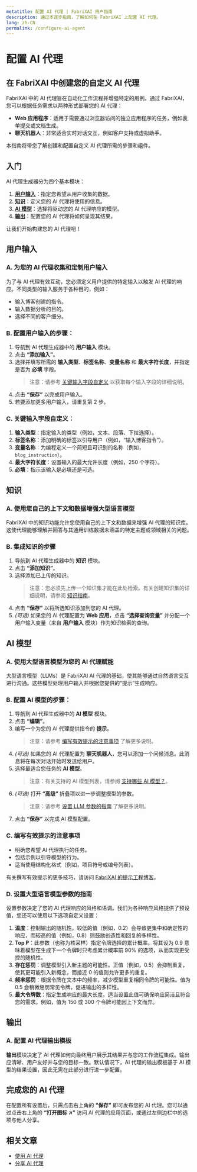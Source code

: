 ```yaml
---
metatitle: 配置 AI 代理 | FabriXAI 用户指南
description: 通过本逐步指南，了解如何在 FabriXAI 上配置 AI 代理。
lang: zh-CN
permalink: /configure-ai-agent
---
```


# 配置 AI 代理

## 在 FabriXAI 中创建您的自定义 AI 代理

FabriXAI 中的 AI 代理旨在自动化工作流程并增强特定的用例。通过 FabriXAI，您可以根据任务需求以两种形式部署您的 AI 代理：

- **Web 应用程序**：适用于需要通过浏览器访问的独立应用程序的任务，例如表单提交或文档生成。
- **聊天机器人**：非常适合实时对话交互，例如客户支持或虚拟助手。

本指南将带您了解创建和配置自定义 AI 代理所需的步骤和组件。

## 入门

AI 代理生成器分为四个基本模块：

1. **[用户输入](/zh-cn/configure-ai-agent/#用户输入)**：指定您希望从用户收集的数据。
2. **[知识](/zh-cn/configure-ai-agent/#知识)**：定义您的 AI 代理将使用的信息。
3. **[AI 模型](/zh-cn/configure-ai-agent/#ai-模型)**：选择将驱动您的 AI 代理响应的模型。
4. **[输出](/zh-cn/configure-ai-agent/#输出)**：配置您的 AI 代理将如何呈现其结果。

让我们开始构建您的 AI 代理吧！

## 用户输入

### A. 为您的 AI 代理收集和定制用户输入

为了与 AI 代理有效互动，您必须定义用户提供的特定输入以触发 AI 代理的响应。不同类型的输入服务于各种目的，例如：

- 输入博客创建的指令。
- 输入数据分析的目的。
- 选择不同的客户细分。

### B. 配置用户输入的步骤：

1. 导航到 AI 代理生成器中的 **用户输入** 模块。
2. 点击 **“添加输入”**。
3. 选择并填写所需的 **输入类型**、**标签名称**、**变量名称** 和 **最大字符长度**，并指定是否为 **必填** 字段。
   > 注意：请参考 [关键输入字段自定义](/zh-cn/configure-ai-agent/#关键输入字段自定义) 以获取每个输入字段的详细说明。
4. 点击 **“保存”** 以完成用户输入。
5. 若要添加更多用户输入，请重复第 2 步。

### C. 关键输入字段自定义：

1. **输入类型**：指定输入的类型（例如，文本、段落、下拉选择）。
2. **标签名称**：添加明确的标签以引导用户（例如，“输入博客指令”）。
3. **变量名称**：为编程定义一个简短且可识别的名称（例如，`blog_instruction`）。
4. **最大字符长度**：设置输入的最大允许长度（例如，250 个字符）。
5. **必填**：指示该输入是必填还是可选。

## 知识

### A. 使用您自己的上下文和数据增强大型语言模型

FabriXAI 中的知识功能允许您使用自己的上下文和数据来增强 AI 代理的知识库。这使代理能够理解并回答与其通用训练数据未涵盖的特定主题或领域相关的问题。

### B. 集成知识的步骤

1. 导航到 AI 代理生成器中的 **知识** 模块。
2. 点击 **“添加知识”**。
3. 选择添加已上传的知识。
   > 注意：您必须先上传一个知识集才能在此处检索。有关创建知识集的详细说明，请参阅 [知识指南](/zh-cn/knowledge)。
4. 点击 **“保存”** 以将所选知识添加到您的 AI 代理。
5. *(可选)* 如果您的 AI 代理配置为 **Web 应用**，点击 **“选择查询变量”** 并分配一个用户输入变量（来自 **用户输入** 模块）作为知识检索的查询。

## AI 模型

### A. 使用大型语言模型为您的 AI 代理赋能

大型语言模型（LLMs）是 FabriXAI AI 代理的基础，使其能够通过自然语言交互进行沟通。这些模型处理用户输入并根据您提供的“提示”生成响应。

### B. 配置 AI 模型的步骤：

1. 导航到 AI 代理生成器中的 **AI 模型** 模块。
2. 点击 **“编辑”**。
3. 编写一个为您的 AI 代理提供指令的 **提示**。
   > 注意：请参考 [编写有效提示的注意事项](/zh-cn/configure-ai-agent/#c-编写有效提示的注意事项) 了解更多说明。
4. *(可选)* 如果您的 AI 代理配置为 **聊天机器人**，您可以添加一个问候消息。此消息将在每次对话开始时发送给用户。
5. 选择最适合您任务的 **AI 模型**。
   > 注意：有关支持的 AI 模型列表，请参阅 [支持哪些 AI 模型？](/zh-cn/what-ai-models-are-supported)。
6. *(可选)* 打开 **“高级”** 折叠项以进一步调整模型的参数。
   > 注意：请参考 [设置 LLM 参数的指南](/zh-cn/configure-ai-agent/#d-设置-llm-参数的指南) 了解更多说明。
7. 点击 **“保存”** 以完成 AI 模型配置。

### C. 编写有效提示的注意事项

- 明确您希望 AI 代理执行的任务。
- 包括示例以引导模型的行为。
- 适当使用结构化格式（例如，项目符号或编号列表）。

有关撰写有效提示的更多技巧，请访问 [FabriXAI 的提示工程博客](https://www.fabrixai.com/blog/category/prompt-engineering)。

### D. 设置大型语言模型参数的指南

设置参数决定了您的 AI 代理响应的风格和语调。我们为各种响应风格提供了预设值，您还可以使用以下选项自定义设置：

1. **温度**：控制输出的随机性。较低的值（例如，0.2）会导致更集中和确定性的响应，而较高的值（例如，0.8）则鼓励创造性和回复的多样性。
2. **Top P**：此参数（也称为核采样）指定令牌选择的累计概率。将其设为 0.9 意味着模型在生成下一个令牌时只考虑累计概率前 90% 的选项，从而实现更受控的随机性。
3. **存在惩罚**：调整模型引入新主题的可能性。正值（例如，0.5）会抑制重复，使其更可能引入新概念，而接近 0 的值则允许更多的重复。
4. **频率惩罚**：根据令牌在文本中的频率，减少模型重复相同令牌的可能性。值为 0.5 会稍微惩罚常见令牌，促进输出的多样性。
5. **最大令牌数**：指定生成响应的最大长度。适当设置此值可确保响应简洁且符合您的需求。例如，值为 150 或 300 个令牌可能因上下文而异。

## 输出

### A. 配置 AI 代理输出模板

**输出**模块决定了 AI 代理如何向最终用户展示其结果并与您的工作流程集成。输出应清晰、用户友好并与您的目标一致。默认情况下，AI 代理的输出模板基于 AI 模型的结果设置，因此无需在此部分进行进一步配置。

## 完成您的 AI 代理

在配置所有设置后，只需点击右上角的 **“保存”** 即可发布您的 AI 代理。您可以通过点击右上角的 **“打开图标 ↗”** 访问 AI 代理的应用页面，或通过左侧边栏中的选项与他人分享。

## 相关文章
- [使用 AI 代理](/zh-cn/use-ai-agent)
- [分享 AI 代理](/zh-cn/share-ai-agent/)